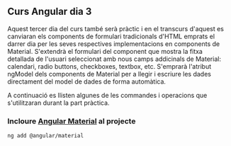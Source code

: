 ## Curs Angular dia 3

Aquest tercer dia del curs també serà pràctic i en el transcurs d'aquest es canviaran els components de formulari tradicionals d'HTML emprats el darrer dia per les seves respectives implementacions en components de Material. S'extendrà el formulari del component que mostra la fitxa detallada de l'usuari seleccionat amb nous camps addicinals de Material: calendari, radio buttons, checkboxes, textbox, etc. S'emprarà l'atribut ngModel dels components de Material per a llegir i escriure les dades directament del model de dades de forma automàtica.

A continuació es llisten algunes de les commandes i operacions que s'utilitzaran durant la part pràctica.

### Incloure [Angular Material](https://material.angular.io) al projecte

```
ng add @angular/material
```
